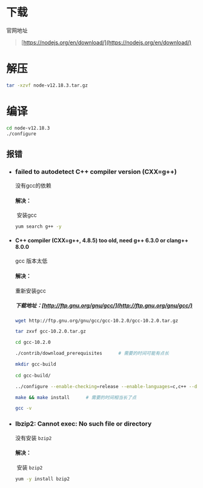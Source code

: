 # 下载 

官网地址

> [https://nodejs.org/en/download/](https://nodejs.org/en/download/)

# 解压

```bash
tar -xzvf node-v12.18.3.tar.gz
```

# 编译

```bash
cd node-v12.18.3
./configure
```

## 报错

- ### failed to autodetect C++ compiler version (CXX=g++)

    没有gcc的依赖

    #### 解决：

    ​	安装gcc

    ```bash
    yum search g++ -y
    ```

- ####  C++ compiler (CXX=g++, 4.8.5) too old, need g++ 6.3.0 or clang++ 8.0.0

    gcc 版本太低

    #### 解决：

    重新安装gcc

    ##### 下载地址：[http://ftp.gnu.org/gnu/gcc/](http://ftp.gnu.org/gnu/gcc/)

    ```bash
    wget http://ftp.gnu.org/gnu/gcc/gcc-10.2.0/gcc-10.2.0.tar.gz
    
    tar zxvf gcc-10.2.0.tar.gz
    
    cd gcc-10.2.0
    
    ./contrib/download_prerequisites      # 需要的时间可能有点长
    
    mkdir gcc-build
     
    cd gcc-build/
    
    ../configure --enable-checking=release --enable-languages=c,c++ --disable-multilib
    
    make && make install      # 需要的时间相当长了点
    
    gcc -v
    ```

- ### lbzip2: Cannot exec: No such file or directory

    没有安装 `bzip2`

    #### 解决：

    ​	安装 `bzip2`

    ```bash
    yum -y install bzip2
    ```

    

